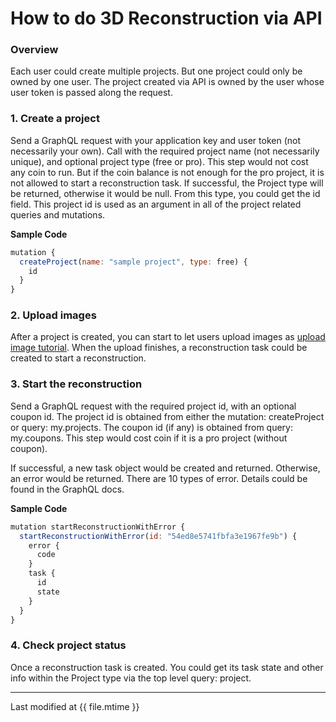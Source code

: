 # How to do 3D Reconstruction via API

### Overview
Each user could create multiple projects. But one project could only be owned by one user.
The project created via API is owned by the user whose user token is passed along the request.

### 1. Create a project
Send a GraphQL request with your application key and user token (not necessarily your own).
Call with the required project name (not necessarily unique), and optional project type (free or pro).
This step would not cost any coin to run.
But if the coin balance is not enough for the pro project, it is not allowed to start a reconstruction task.
If successful, the Project type will be returned, otherwise it would be null.
From this type, you could get the id field.
This project id is used as an argument in all of the project related queries and mutations.

__Sample Code__
```js
mutation {
  createProject(name: "sample project", type: free) {
    id
  }
}
```

### 2. Upload images
After a project is created, you can start to let users upload images as [upload image tutorial](upload.md).
When the upload finishes, a reconstruction task could be created to start a reconstruction.

### 3. Start the reconstruction
Send a GraphQL request with the required project id, with an optional coupon id.
The project id is obtained from either the mutation: createProject or query: my.projects.
The coupon id (if any) is obtained from query: my.coupons.
This step would cost coin if it is a pro project (without coupon).


If successful, a new task object would be created and returned.
Otherwise, an error would be returned.
There are 10 types of error.
Details could be found in the GraphQL docs.

__Sample Code__
```js
mutation startReconstructionWithError {
  startReconstructionWithError(id: "54ed8e5741fbfa3e1967fe9b") {
    error {
      code
    }
    task {
      id
      state
    }
  }
}
```

### 4. Check project status
Once a reconstruction task is created. You could get its task state and other info within the Project type via the top level query: project.


---

Last modified at {{ file.mtime }}
